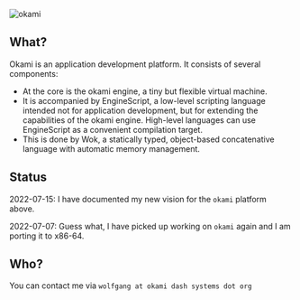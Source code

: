 ![okami](okami.png)

## What?

Okami is an application development platform. It consists of several components:

- At the core is the okami engine, a tiny but flexible virtual machine.
- It is accompanied by EngineScript, a low-level scripting language intended not for application development, but for extending the capabilities of the okami engine.
   High-level languages can use EngineScript as a convenient compilation target.
- This is done by Wok, a statically typed, object-based concatenative language with automatic memory management.

## Status

2022-07-15: I have documented my new vision for the `okami` platform above.

2022-07-07: Guess what, I have picked up working on `okami` again and I am porting it to x86-64.

## Who?

You can contact me via `wolfgang at okami dash systems dot org`
